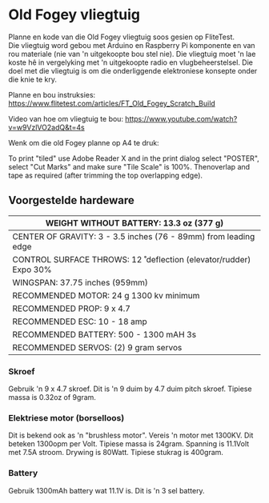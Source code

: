 # Old Fogey vliegtuig

Planne en kode van die Old Fogey vliegtuig soos gesien op FliteTest.  
Die vliegtuig word gebou met Arduino en Raspberry Pi komponente en van rou materiale (nie van 'n uitgekoopte bou stel nie).
Die vliegtuig moet 'n lae koste hê in vergelyking met 'n uitgekoopte radio en vlugbeheerstelsel.
Die doel met die vliegtuig is om die onderliggende elektroniese konsepte onder die knie te kry.

Planne en bou instruksies:
https://www.flitetest.com/articles/FT_Old_Fogey_Scratch_Build

Video van hoe om vliegtuig te bou:
https://www.youtube.com/watch?v=w9VzlVO2adQ&t=4s

Wenk om die old Fogey planne op A4 te druk:

To print "tiled" use Adobe Reader X and in the print dialog select "POSTER", select "Cut Marks" and make sure "Tile Scale" is 100%. Thenoverlap and tape as required (after trimming the top overlapping edge). 

## Voorgestelde hardeware



| WEIGHT WITHOUT BATTERY: 13.3 oz (377 g)                      |
| ------------------------------------------------------------ |
| CENTER OF GRAVITY: 3 - 3.5 inches (76 - 89mm) from leading edge |
| CONTROL SURFACE THROWS: 12 ̊ deflection (elevator/rudder) Expo 30% |
| WINGSPAN: 37.75 inches (959mm)                               |
| RECOMMENDED MOTOR: 24 g 1300 kv minimum                      |
| RECOMMENDED PROP: 9 x 4.7                                    |
| RECOMMENDED ESC: 10 - 18 amp                                 |
| RECOMMENDED BATTERY: 500 - 1300 mAH 3s                       |
| RECOMMENDED SERVOS: (2) 9 gram servos                        |





### Skroef

Gebruik 'n 9 x 4.7 skroef.  Dit is 'n 9 duim by 4.7 duim pitch skroef.  Tipiese massa is 0.32oz of 9gram. 

### Elektriese motor (borselloos)

Dit is bekend ook as 'n "brushless motor".  Vereis 'n motor met 1300KV.  Dit beteken 1300opm per Volt.  Tipiese massa is 24gram.
Spanning is 11.1Volt met 7.5A stroom.  Drywing is 80Watt.  Tipiese stukrag is 400gram.

### Battery

Gebruik 1300mAh battery wat 11.1V is.  Dit is 'n 3 sel battery.

